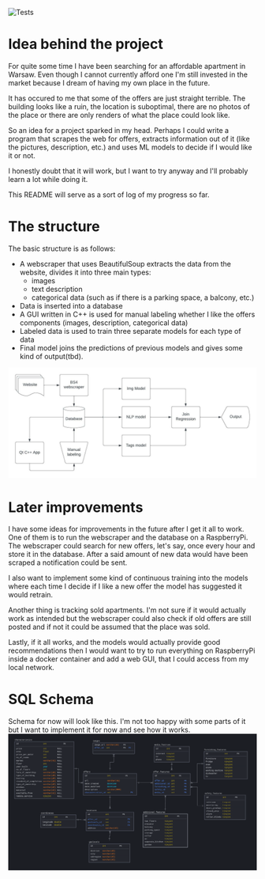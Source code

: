 ![Tests](https://github.com/m-dziuba/OD-project/actions/workflows/tests.yml/badge.svg)
# Idea behind the project
For quite some time I have been searching for an affordable apartment in Warsaw.
Even though I cannot currently afford one I'm still invested in the market because I dream
of having my own place in the future.
  
It has occured to me that some of the offers are just straight terrible. 
The building looks like a ruin, the location is suboptimal, there are no photos 
of the place or there are only renders of what the place could look like.  
  
So an idea for a project sparked in my head. Perhaps I could write a program that
scrapes the web for offers, extracts information out of it (like the pictures,
description, etc.) and uses ML models to decide if I would like it or not.  
  
I honestly doubt that it will work, but I want to try anyway and I'll probably learn
a lot while doing it.
  
This README will serve as a sort of log of my progress so far.

# The structure
The basic structure is as follows:
- A webscraper that uses BeautifulSoup extracts the data from the website, 
divides it into three main types:
  - images
  - text description
  - categorical data (such as if there is a parking space, a balcony, etc.)  
- Data is inserted into a database
- A GUI written in C++ is used for manual labeling whether I like the offers components (images, description, categorical data)
- Labeled data is used to train three separate models for each type of data
- Final model joins the predictions of previous models and gives some kind of output(tbd).  

![Basic structure sketch](readme_images/sctucture_sketch.jpeg)
# Later improvements
I have some ideas for improvements in the future after I get it all to work. One of them
is to run the webscraper and the database on a RaspberryPi. The webscraper could search for new
offers, let's say, once every hour and store it in the database. After a said amount of new
data would have been scraped a notification could be sent.

I also want to implement some kind of continuous training into the models where
each time I decide if I like a new offer the model has suggested it would retrain.
  
Another thing is tracking sold apartments. I'm not sure if it would actually work as intended
but the webscraper could also check if old offers are still posted and if not it
could be assumed that the place was sold.

Lastly, if it all works, and the models would actually provide good recommendations
then I would want to try to run everything on RaspberryPi inside a docker container
and add a web GUI, that I could access from my local network.

# SQL Schema
Schema for now will look like this. I'm not too happy with some parts of it but
I want to implement it for now and see how it works.
![Initial Schema](readme_images/initial_schema.png)
